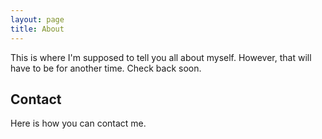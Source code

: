 ```yaml
---
layout: page
title: About
---
```


This is where I'm supposed to tell you all about myself. However, that will have to be for another time. Check back soon.

## Contact

Here is how you can contact me.